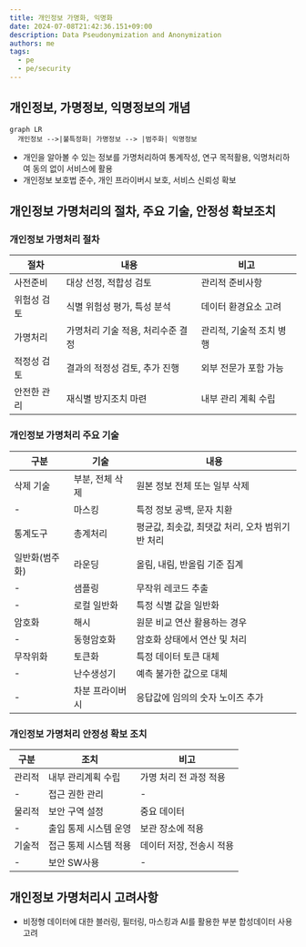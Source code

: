 ```yaml
---
title: 개인정보 가명화, 익명화
date: 2024-07-08T21:42:36.151+09:00
description: Data Pseudonymization and Anonymization
authors: me
tags: 
  - pe
  - pe/security 
---
```


## 개인정보, 가명정보, 익명정보의 개념

```mermaid
graph LR
  개인정보 -->|불특정화| 가명정보 --> |범주화| 익명정보
```

- 개인을 알아볼 수 있는 정보를 가명처리하여 통계작성, 연구 목적활용, 익명처리하여 동의 없이 서비스에 활용
- 개인정보 보호법 준수, 개인 프라이버시 보호, 서비스 신뢰성 확보

## 개인정보 가명처리의 절차, 주요 기술, 안정성 확보조치

### 개인정보 가명처리 절차

| 절차 | 내용 | 비고 |
| --- | --- | --- |
| 사전준비 | 대상 선정, 적합성 검토 | 관리적 준비사항 |
| 위험성 검토 | 식별 위험성 평가, 특성 분석 | 데이터 환경요소 고려 |
| 가명처리 | 가명처리 기술 적용, 처리수준 결정 | 관리적, 기술적 조치 병행 |
| 적정성 검토 | 결과의 적정성 검토, 추가 진행 | 외부 전문가 포함 가능 |
| 안전한 관리 | 재식별 방지조치 마련 | 내부 관리 계획 수립 |

### 개인정보 가명처리 주요 기술

| 구분 | 기술 | 내용 |
| --- | --- | --- |
| 삭제 기술 | 부분, 전체 삭제 | 원본 정보 전체 또는 일부 삭제 |
| - | 마스킹 | 특정 정보 공백, 문자 치환 |
| 통계도구 | 총계처리 | 평균값, 최솟값, 최댓값 처리, 오차 범위기반 처리 |
| 일반화(범주화) | 라운딩 | 올림, 내림, 반올림 기준 집계 |
| - | 샘플링 | 무작위 레코드 추출 |
| - | 로컬 일반화 | 특정 식별 값을 일반화 |
| 암호화 | 해시 | 원문 비교 연산 활용하는 경우 |
| - | 동형암호화 | 암호화 상태에서 연산 및 처리 |
| 무작위화 | 토큰화 | 특정 데이터 토큰 대체 |
| - | 난수생성기 | 예측 불가한 값으로 대체 |
| - | 차분 프라이버시 | 응답값에 임의의 숫자 노이즈 추가 |

### 개인정보 가명처리 안정성 확보 조치

| 구분 | 조치 | 비고 |
| --- | --- | --- |
| 관리적 | 내부 관리계획 수립 | 가명 처리 전 과정 적용 |
| - | 접근 권한 관리 | - |
| 물리적 | 보안 구역 설정 | 중요 데이터 |
| - | 출입 통제 시스템 운영 | 보관 장소에 적용 |
| 기술적 | 접근 통제 시스템 적용 | 데이터 저장, 전송시 적용 |
| - | 보안 SW사용 | - |

## 개인정보 가명처리시 고려사항

- 비정형 데이터에 대한 블러링, 필터링, 마스킹과 AI를 활용한 부분 합성데이터 사용 고려
